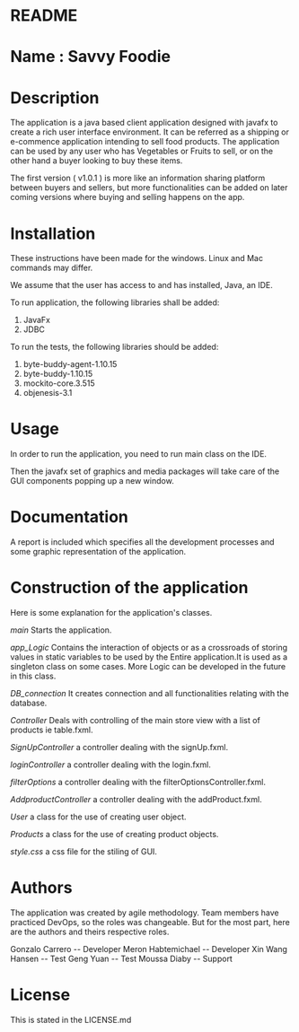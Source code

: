 README
===========================
Name : Savvy Foodie
===========================

Description
===========================
The application is a java based client application designed with javafx to create a rich user interface environment.
It can be referred as a shipping or e-commence application intending to sell food products.
The application can be used by any user who has Vegetables or Fruits to sell, or on the other hand a buyer looking to buy these items.

The first version ( v1.0.1 ) is more like an information sharing platform between buyers and sellers,
but more functionalities can be added on later coming versions where buying and selling happens on the app.

Installation
===========================
These instructions have been made for the windows. Linux and Mac commands may differ.

We assume that the user has access to and has installed, Java, an IDE.

To run application, the following libraries shall be added:
1. JavaFx
2. JDBC

To run the tests, the following libraries should be added:
1. byte-buddy-agent-1.10.15
2. byte-buddy-1.10.15
3. mockito-core.3.515
4. objenesis-3.1

Usage
===========================
In order to run the application, you need to run main class on the IDE.

Then the javafx set of graphics and media packages will take care of the GUI components popping up a new window.


Documentation
===========================
A report is included which specifies all the development processes and some graphic representation of the application.


Construction of the application
===========================
Here is some explanation for the application's classes.

*main*
Starts the application.

*app_Logic*
Contains the interaction of objects or as a crossroads of storing values in static variables to be used by the Entire application.It is used as a singleton class on some cases.
More Logic can be developed in the future in this class. 

*DB_connection*
It creates connection and all functionalities relating with the database.

*Controller*
Deals with controlling of the main store view with a list of products ie table.fxml.

*SignUpController*
a controller dealing with the signUp.fxml.

*loginController*
a controller dealing with the login.fxml.

*filterOptions*
a controller dealing with the filterOptionsController.fxml.

*AddproductController*
a controller dealing with the addProduct.fxml.

*User*
a class for the use of creating user object.

*Products*
a class for the use of creating product objects.

*style.css*
a css file for the stiling of GUI.

Authors
===========================
The application was created by agile methodology.
Team members have practiced DevOps, so the roles was changeable.
But for the most part, here are the authors and theirs respective roles.

Gonzalo Carrero    --  Developer 
Meron Habtemichael --  Developer
Xin Wang Hansen    --  Test
Geng Yuan          --  Test
Moussa Diaby       --  Support

License
===========================
This is stated in the LICENSE.md
